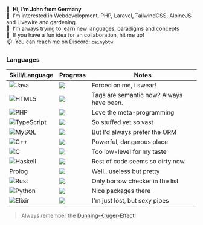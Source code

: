 👋 &nbsp;**Hi, I’m John from Germany**<br>
👀 &nbsp;I’m interested in Webdevelopment, PHP, Laravel, TailwindCSS, AlpineJS and Livewire and gardening<br>
🌱 &nbsp;I’m always trying to learn new languages, paradigms and concepts<br>
💞️ &nbsp;If you have a fun idea for an collaboration, hit me up!<br>
📫 &nbsp;You can reach me on Discord: `cainybtw`<br>

### Languages
| Skill/Language | Progress | Notes |
|----------------|----------|-------|
| ![Java](https://img.shields.io/badge/java-%23ED8B00.svg?style=for-the-badge&logo=openjdk&logoColor=white) | ![](https://geps.dev/progress/90) | Forced on me, i swear! |
| ![HTML5](https://img.shields.io/badge/html5-%23E34F26.svg?style=for-the-badge&logo=html5&logoColor=white) | ![](https://geps.dev/progress/85) | Tags are semantic now? Always have been. |
| ![PHP](https://img.shields.io/badge/php-%23777BB4.svg?style=for-the-badge&logo=php&logoColor=white) | ![](https://geps.dev/progress/75) | Love the meta-programming |
| ![TypeScript](https://img.shields.io/badge/typescript-%23007ACC.svg?style=for-the-badge&logo=typescript&logoColor=white) | ![](https://geps.dev/progress/70) | So stuffed yet so vast |
| ![MySQL](https://img.shields.io/badge/mysql-4479A1.svg?style=for-the-badge&logo=mysql&logoColor=white) | ![](https://geps.dev/progress/70) | But I'd always prefer the ORM |
| ![C++](https://img.shields.io/badge/c++-%2300599C.svg?style=for-the-badge&logo=c%2B%2B&logoColor=white) | ![](https://geps.dev/progress/40) | Powerful, dangerous place |
| ![C](https://img.shields.io/badge/c-%2300599C.svg?style=for-the-badge&logo=c&logoColor=white) | ![](https://geps.dev/progress/30) | Too low-level for my taste |
| ![Haskell](https://img.shields.io/badge/Haskell-5e5086?style=for-the-badge&logo=haskell&logoColor=white) | ![](https://geps.dev/progress/25) | Rest of code seems so dirty now | 
| Prolog | ![](https://geps.dev/progress/15)  | Well.. useless but pretty |
| ![Rust](https://img.shields.io/badge/rust-%23000000.svg?style=for-the-badge&logo=rust&logoColor=white) | ![](https://geps.dev/progress/15) | Only borrow checker in the list |
| ![Python](https://img.shields.io/badge/python-3670A0?style=for-the-badge&logo=python&logoColor=ffdd54) | ![](https://geps.dev/progress/10) | Nice packages there |
| ![Elixir](https://img.shields.io/badge/elixir-%234B275F.svg?style=for-the-badge&logo=elixir&logoColor=white) | ![](https://geps.dev/progress/8) | I'm just lost, but sexy pipes | 
> Always remember the [Dunning-Kruger-Effect](https://de.wikipedia.org/wiki/Dunning-Kruger-Effekt)! 
